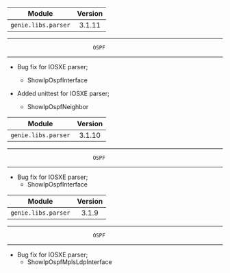 | Module                  | Version       |
| ------------------------|:-------------:|
| ``genie.libs.parser``   | 3.1.11        |

--------------------------------------------------------------------------------
                                OSPF
--------------------------------------------------------------------------------

* Bug fix for IOSXE parser;
	* ShowIpOspfInterface

* Added unittest for IOSXE parser;
	* ShowIpOspfNeighbor

| Module                  | Version       |
| ------------------------|:-------------:|
| ``genie.libs.parser``   | 3.1.10        |

--------------------------------------------------------------------------------
                                OSPF
--------------------------------------------------------------------------------

* Bug fix for IOSXE parser;
	* ShowIpOspfInterface

| Module                  | Version       |
| ------------------------|:-------------:|
| ``genie.libs.parser``   | 3.1.9         |

--------------------------------------------------------------------------------
                                OSPF
--------------------------------------------------------------------------------

* Bug fix for IOSXE parser;
	* ShowIpOspfMplsLdpInterface